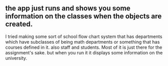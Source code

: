 ## the app just runs and shows you some information on the classes when the objects are created.
I tried making some sort of school flow chart system that has departments which have subclasses of being math departments or something that has courses defined in it. also staff and students. Most of it is just there for the assignment's sake. but when you run it it displays some information on the university.